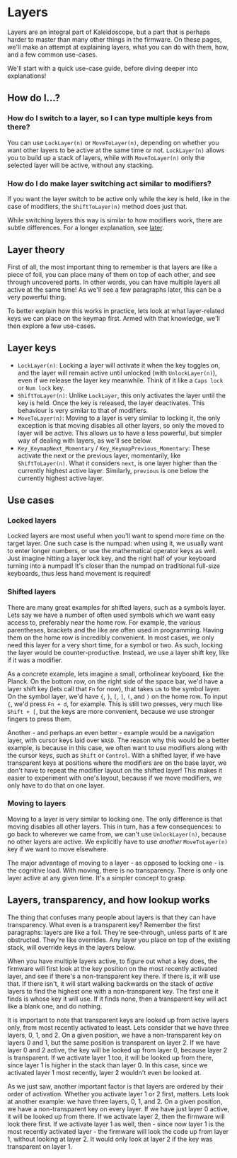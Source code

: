 # Layers

Layers are an integral part of Kaleidoscope, but a part that is perhaps harder
to master than many other things in the firmware. On these pages, we'll make an
attempt at explaining layers, what you can do with them, how, and a few common
use-cases.

We'll start with a quick use-case guide, before diving deeper into explanations!

## How do I...?

### How do I switch to a layer, so I can type multiple keys from there?

You can use `LockLayer(n)` or `MoveToLayer(n)`, depending on whether you want
other layers to be active at the same time or not. `LockLayer(n)` allows you to
build up a stack of layers, while with `MoveToLayer(n)` only the selected layer
will be active, without any stacking.

### How do I do make layer switching act similar to modifiers?

If you want the layer switch to be active only while the key is held, like in
the case of modifiers, the `ShiftToLayer(n)` method does just that.

While switching layers this way is similar to how modifiers work, there are
subtle differences. For a longer explanation, see
[later](#layers-transparency-and-how-lookup-works).

## Layer theory

First of all, the most important thing to remember is that layers are like a
piece of foil, you can place many of them on top of each other, and see through
uncovered parts. In other words, you can have multiple layers all active at the
same time! As we'll see a few paragraphs later, this can be a very powerful
thing.

To better explain how this works in practice, lets look at what layer-related
keys we can place on the keymap first. Armed with that knowledge, we'll then
explore a few use-cases.

## Layer keys

- `LockLayer(n)`: Locking a layer will activate it when the key toggles on, and
  the layer will remain active until unlocked (with `UnlockLayer(n)`), even if
  we release the layer key meanwhile. Think of it like a `Caps lock` or `Num
  lock` key.
- `ShiftToLayer(n)`: Unlike `LockLayer`, this only activates the layer until the
  key is held. Once the key is released, the layer deactivates. This behaviour
  is very similar to that of modifiers.
- `MoveToLayer(n)`: Moving to a layer is very similar to locking it, the only
  exception is that moving disables all other layers, so only the moved to layer
  will be active. This allows us to have a less powerful, but simpler way of
  dealing with layers, as we'll see below.
- `Key_KeymapNext_Momentary` / `Key_KeymapPrevious_Momentary`: These activate
  the next or the previous layer, momentarily, like `ShiftToLayer(n)`. What it
  considers `next`, is one layer higher than the currently highest active layer.
  Similarly, `previous` is one below the currently highest active layer.

## Use cases

### Locked layers

Locked layers are most useful when you'll want to spend more time on the target
layer. One such case is the numpad: when using it, we usually want to enter
longer numbers, or use the mathematical operator keys as well. Just imagine
hitting a layer lock key, and the right half of your keyboard turning into a
numpad! It's closer than the numpad on traditional full-size keyboards, thus
less hand movement is required!

### Shifted layers

There are many great examples for shifted layers, such as a symbols layer. Lets
say we have a number of often used symbols which we want easy access to,
preferably near the home row. For example, the various parentheses, brackets and
the like are often used in programming. Having them on the home row is
incredibly convenient. In most cases, we only need this layer for a very short
time, for a symbol or two. As such, locking the layer would be
counter-productive. Instead, we use a layer shift key, like if it was a
modifier.

As a concrete example, lets imagine a small, ortholinear keyboard, like the
Planck. On the bottom row, on the right side of the space bar, we'd have a layer
shift key (lets call that `Fn` for now), that takes us to the symbol layer. On
the symbol layer, we'd have `{`, `}`, `[`, `]`, `(`, and `)` on the home row. To
input `{`, we'd press `Fn + d`, for example. This is still two presses, very
much like `Shift + [`, but the keys are more convenient, because we use stronger
fingers to press them.

Another - and perhaps an even better - example would be a navigation layer, with
cursor keys laid over `WASD`. The reason why this would be a better example, is
because in this case, we often want to use modifiers along with the cursor keys,
such as `Shift` or `Control`. With a shifted layer, if we have transparent keys
at positions where the modifiers are on the base layer, we don't have to repeat
the modifier layout on the shifted layer! This makes it easier to experiment
with one's layout, because if we move modifiers, we only have to do that on one
layer.

### Moving to layers

Moving to a layer is very similar to locking one. The only difference is that
moving disables all other layers. This in turn, has a few consequences: to go
back to wherever we came from, we can't use `UnlockLayer(n)`, because no other
layers are active. We explicitly have to use _another_ `MoveToLayer(n)` key if
we want to move elsewhere.

The major advantage of moving to a layer - as opposed to locking one - is the
cognitive load. With moving, there is no transparency. There is only one layer
active at any given time. It's a simpler concept to grasp.

## Layers, transparency, and how lookup works

The thing that confuses many people about layers is that they can have
transparency. What even is a transparent key? Remember the first paragraphs:
layers are like a foil. They're see-through, unless parts of it are obstructed.
They're like overrides. Any layer you place on top of the existing stack, will
override keys in the layers below.

When you have multiple layers active, to figure out what a key does, the
firmware will first look at the key position on the most recently activated
layer, and see if there's a non-transparent key there. If there is, it will use
that. If there isn't, it will start walking backwards on the stack of _active_
layers to find the highest one with a non-transparent key. The first one it
finds is whose key it will use. If it finds none, then a transparent key will
act like a blank one, and do nothing.

It is important to note that transparent keys are looked up from active layers
only, from most recently activated to least. Lets consider that we have three
layers, 0, 1, and 2. On a given position, we have a non-transparent key on
layers 0 and 1, but the same position is transparent on layer 2. If we have
layer 0 and 2 active, the key will be looked up from layer 0, because layer 2 is
transparent. If we activate layer 1 too, it will be looked up from there, since
layer 1 is higher in the stack than layer 0. In this case, since we activated
layer 1 most recently, layer 2 wouldn't even be looked at.

As we just saw, another important factor is that layers are ordered by their
order of activation. Whether you activate layer 1 or 2 first, matters. Lets look
at another example: we have three layers, 0, 1, and 2. On a given position, we
have a non-transparent key on every layer. If we have just layer 0 active, it
will be looked up from there. If we activate layer 2, then the firmware will
look there first. If we activate layer 1 as well, then - since now layer 1 is
the most recently activated layer - the firmware will look the code up from
layer 1, without looking at layer 2. It would only look at layer 2 if the key
was transparent on layer 1.
